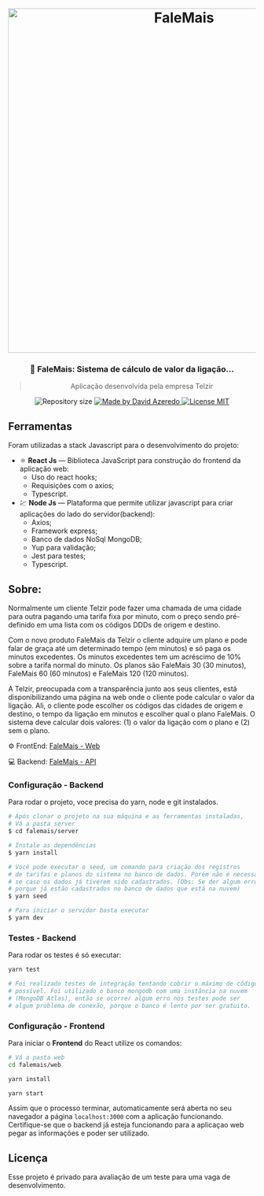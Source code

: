 <h1 align="center">
<img src="https://i.imgur.com/MIo4ZWs.png" alt="FaleMais" width="700">
</h1>

<h3 align="center"> 🚀 FaleMais: Sistema de cálculo de valor da ligação...</h3>

<blockquote align="center">Aplicação desenvolvida pela empresa Telzir</blockquote>

<p align="center">	
  <img alt="Repository size" src="https://img.shields.io/github/repo-size/Davispc10/ecoleta">
	
  <a href="https://www.linkedin.com/in/david-azeredo/">
    <img alt="Made by David Azeredo" src="https://img.shields.io/badge/made%20by-DavidAzeredo-%2304D361">
  </a>
  <a href="https://opensource.org/licenses/MIT">
    <img src="https://img.shields.io/badge/License-MIT-blue.svg" alt="License MIT">
  </a>
</p>

## Ferramentas
Foram utilizadas a stack Javascript para o desenvolvimento do projeto:

- ⚛️ **React Js** — Biblioteca JavaScript para construção do frontend da aplicação web:
  - Uso do react hooks;
  - Requisições com o axios;
  - Typescript.
- 💹 **Node Js** — Plataforma que permite utilizar javascript para criar aplicações do lado do servidor(backend):
  - Axios;
  - Framework express;
  - Banco de dados NoSql MongoDB;
  - Yup para validação;
  - Jest para testes;
  - Typescript.

## Sobre:
<p>Normalmente um cliente Telzir pode fazer uma chamada de uma cidade para outra pagando uma tarifa fixa por minuto, com o preço sendo pré-definido em uma lista com os códigos DDDs de origem e destino.</p>

<p>Com o novo produto FaleMais da Telzir o cliente adquire um plano e pode falar de graça até um determinado tempo (em minutos) e só paga os minutos excedentes. Os minutos excedentes tem um acréscimo de 10% sobre a tarifa normal do minuto. Os planos são FaleMais 30 (30 minutos), FaleMais 60 (60 minutos) e FaleMais 120 (120 minutos).</p>

<p>A Telzir, preocupada com a transparência junto aos seus clientes, está disponibilizando uma página na web onde o cliente pode calcular o valor da ligação. Ali, o cliente pode escolher os códigos das cidades de origem e destino, o tempo da ligação em minutos e escolher qual o plano FaleMais. O sistema deve calcular dois valores: (1) o valor da ligação com o plano e (2)
sem o plano.</p>

<p>⚙ FrontEnd: <a href="https://github.com/Davispc10/FaleMais/tree/master/web">FaleMais - Web</a></p>
<p>💻 Backend: <a href="https://github.com/Davispc10/FaleMais/tree/master/server">FaleMais - API</a></p>

### Configuração - Backend
Para rodar o projeto, voce precisa do yarn, node e git instalados.
```bash
# Após clonar o projeto na sua máquina e as ferramentas instaladas,
# Vá a pasta server
$ cd falemais/server

# Instale as dependências
$ yarn install

# Você pode executar o seed, um comando para criação dos registros
# de tarifas e planos do sistema no banco de dados. Porém não é necessário 
# se caso os dados já tiverem sido cadastrados. (Obs: Se der algum erro é
# porque já estão cadastrados no banco de dados que está na nuvem)
$ yarn seed

# Para iniciar o servidor basta executar
$ yarn dev
```

### Testes - Backend
Para rodar os testes é só executar:
```bash
yarn test

# Foi realizado testes de integração tentando cobrir o máximo de código
# possível. Foi utilizado o banco mongodb com uma instância na nuvem
# (MongoDB Atlas), então se ocorrer algum erro nos testes pode ser
# algum problema de conexão, porque o banco é lento por ser gratuito.
```

### Configuração - Frontend
Para iniciar o **Frontend** do React utilize os comandos:
```bash
# Vá a pasta web
cd falemais/web

yarn install

yarn start
```
Assim que o processo terminar, automaticamente será aberta no seu navegador a página `localhost:3000` com a aplicação funcionando. Certifique-se que o backend já esteja funcionando para a aplicaçao web pegar as informações e poder ser utilizado.

## Licença

Esse projeto é privado para avaliação de um teste para uma vaga de desenvolvimento.
